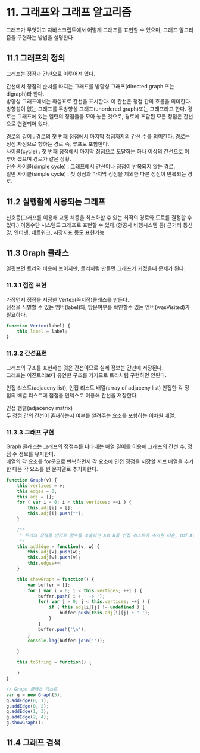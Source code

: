 # 11. 그래프와 그래프 알고리즘
그래프가 무엇이고 자바스크립트에서 어떻게 그래프를 표현할 수 있으며, 그래프 알고리즘을 구현하는 방법을 설명한다.

## 11.1 그래프의 정의
그래프는 정점과 간선으로 이루어져 있다.

간선에서 정점의 순서를 따지는 그래프를 방향성 그래프(directed graph 또는 digraph)라 한다.  
방향성 그래프에서는 화살표로 간선을 표시한다. 이 간선은 정점 간의 흐름을 의미한다.
방향성이 없는 그래프를 무방향성 그래프(unordered graph)또는 그래프라고 한다.
경로는 그래프에 있는 일련의 정점들을 모아 놓은 것으로, 경로에 포함된 모든 정점은 간선으로 연결되어 있다.

경로의 길이 : 경로의 첫 번째 정점에서 마지막 정점까지의 간선 수를 의미한다. 경로는 정점 자신으로 향하는 경로 즉, 루프도 포함한다.  
사이클(cycle) : 첫 번째 정점에서 마지막 정점으로 도달하는 하나 이상의 간선으로 이루어 졌으며 경로가 같은 상황.  
단순 사이클(simple cycle) : 그래프에서 간선이나 정점이 반복되지 않는 경로.  
일반 사이클(simple cycle) : 첫 정점과 마지막 정점을 제외한 다른 정점이 반복되는 경로.  

## 11.2 실행활에 사용되는 그래프

신호등(그래프를 이용해 교통 체증을 최소화할 수 있는 최적의 경로와 도로를 결정할 수 있다.)
이동수단 시스템도 그래프로 표현할 수 있다.(항공사 비행시스템 등)
근거리 통신망, 인터넷, 네트워크, 시장지표 등도 표현가능.

## 11.3 Graph 클래스
얼핏보면 트리와 비슷해 보이지만, 트리처럼 만들면 그래프가 커졌을때 문제가 된다.

### 11.3.1 점점 표현
가장먼저 정점을 저장한 Vertex(꼭지점)클래스를 만든다.  
정점을 식별할 수 있는 멤버(label)와, 방문여부를 확인할수 있는 멤버(wasVisited)가 필요하다.

```js
function Vertex(label) {
    this.label = label;
}
```

### 11.3.2 간선표현
그래프의 구조를 표현하는 것은 간선이므로 실제 정보는 간선에 저장된다.  
그래프는 이진트리보다 유연한 구조를 가지므로 트리처럼 구현하면 안된다.  

인접 리스트(adjaceny list), 인접 리스트 배열(array of adjaceny list)
인접한 각 정점의 배열 리스트에 점점을 인덱스로 이용해 간선을 저장한다.

인접 행렬(adjacency matrix)  
두 정점 간의 간선이 존재하는지 여부를 알려주는 요소를 포함하는 이차원 배열.

### 11.3.3 그래프 구현

Graph 클래스는 그래프의 정점수를 나타내는 배열 길이를 이용해 그래프의 간선 수, 정점 수 정보를 유지한다.  
배열의 각 요소를 for문으로 반복하면서 각 요소에 인접 정점을 저장할 서브 배열을 추가한 다음 각 요소를 빈 문자열로 추기화한다.
```js
function Graph(v) {
    this.vertices = v;
    this.edges = 0;
    this.adj = [];
    for ( var i = 0; i < this.vertices; ++i ) {
        this.adj[i] = [];
        this.adj[i].push("");
    }    

    /**
     * 두개의 정점을 인자로 함수를 호출하면 A와 B를 인접 리스트에 추가한 다음, B와 A를 인접리스트에 추가한다.
     */
    this.addEdge = function(v, w) {
        this.adj[v].push(w);
        this.adj[w].push(v);
        this.edges++;
    }

    this.showGraph = function() {
        var buffer = [];
        for ( var i = 0; i < this.vertices; ++i ) {
            buffer.push( i + ' -> ');
            for( var j = 0; j < this.vertices; ++j ) {
                if ( this.adj[i][j] != undefined ) {
                    buffer.push(this.adj[i][j] + ' ');
                }
            }
            buffer.push('\n');
        }
        console.log(buffer.join(''));

    }

    this.toString = function() {

    }
}

// Graph 클래스 테스트
var g = new Graph(5);
g.addEdge(0, 1);
g.addEdge(0, 2);
g.addEdge(1, 3);
g.addEdge(2, 4);
g.showGraph();
```

## 11.4 그래프 검색
